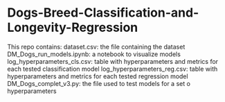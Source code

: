 # Dogs-Breed-Classification-and-Longevity-Regression

This repo contains:
dataset.csv: the file containing the dataset
DM_Dogs_run_models.ipynb: a notebook to visualize models
log_hyperparameters_cls.csv: table with hyperparameters and metrics for each tested classification model
log_hyperparameters_reg.csv: table with hyperparameters and metrics for each tested regression model
DM_Dogs_complet_v3.py: the file used to test models for a set o hyperparameters
